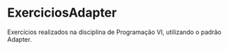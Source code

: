 # ExerciciosAdapter
Exercícios realizados na disciplina de Programação VI, utilizando o padrão Adapter.
